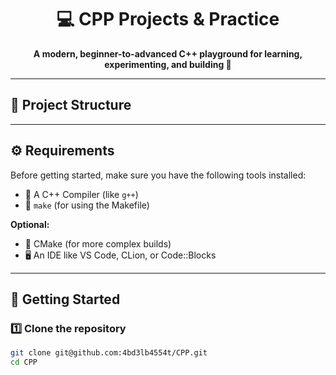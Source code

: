 <h1 align="center">💻 CPP Projects & Practice</h1>

<p align="center">
  <b>A modern, beginner-to-advanced C++ playground for learning, experimenting, and building 🚀</b>
</p>

---

## 📂 Project Structure


---

## ⚙️ Requirements

Before getting started, make sure you have the following tools installed:

- 🧮 A C++ Compiler (like `g++`)
- 🧱 `make` (for using the Makefile)

**Optional:**

- 🧰 CMake (for more complex builds)
- 🖥️ An IDE like VS Code, CLion, or Code::Blocks

---

## 🚀 Getting Started

### 1️⃣ Clone the repository

```bash
git clone git@github.com:4bd3lb4554t/CPP.git
cd CPP
